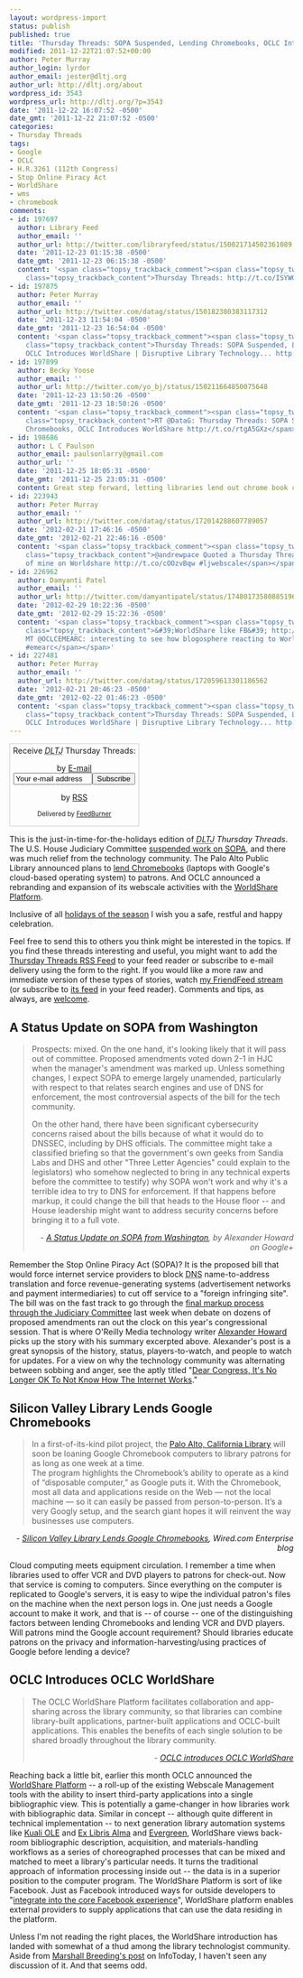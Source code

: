 ```yaml
---
layout: wordpress-import
status: publish
published: true
title: 'Thursday Threads: SOPA Suspended, Lending Chromebooks, OCLC Introduces WorldShare'
modified: 2011-12-22T21:07:52+00:00
author: Peter Murray
author_login: lyrdor
author_email: jester@dltj.org
author_url: http://dltj.org/about
wordpress_id: 3543
wordpress_url: http://dltj.org/?p=3543
date: '2011-12-22 16:07:52 -0500'
date_gmt: '2011-12-22 21:07:52 -0500'
categories:
- Thursday Threads
tags:
- Google
- OCLC
- H.R.3261 (112th Congress)
- Stop Online Piracy Act
- WorldShare
- wms
- chromebook
comments:
- id: 197697
  author: Library Feed
  author_email: ''
  author_url: http://twitter.com/libraryfeed/status/150021714502361089
  date: '2011-12-23 01:15:38 -0500'
  date_gmt: '2011-12-23 06:15:38 -0500'
  content: '<span class="topsy_trackback_comment"><span class="topsy_twitter_username"><span
    class="topsy_trackback_content">Thursday Threads: http://t.co/ISYWGDzy</span></span>'
- id: 197875
  author: Peter Murray
  author_email: ''
  author_url: http://twitter.com/datag/status/150182380383117312
  date: '2011-12-23 11:54:04 -0500'
  date_gmt: '2011-12-23 16:54:04 -0500'
  content: '<span class="topsy_trackback_comment"><span class="topsy_twitter_username"><span
    class="topsy_trackback_content">Thursday Threads: SOPA Suspended, Lending Chromebooks,
    OCLC Introduces WorldShare | Disruptive Library Technology... http://t.co/2DXbPIG8</span></span>'
- id: 197899
  author: Becky Yoose
  author_email: ''
  author_url: http://twitter.com/yo_bj/status/150211664850075648
  date: '2011-12-23 13:50:26 -0500'
  date_gmt: '2011-12-23 18:50:26 -0500'
  content: '<span class="topsy_trackback_comment"><span class="topsy_twitter_username"><span
    class="topsy_trackback_content">RT @DataG: Thursday Threads: SOPA Suspended, Lending
    Chromebooks, OCLC Introduces WorldShare http://t.co/rtgA5GXz</span></span>'
- id: 198686
  author: L C Paulson
  author_email: paulsonlarry@gmail.com
  author_url: ''
  date: '2011-12-25 18:05:31 -0500'
  date_gmt: '2011-12-25 23:05:31 -0500'
  content: Great step forward, letting libraries lend out chrome book cpu's.
- id: 223943
  author: Peter Murray
  author_email: ''
  author_url: http://twitter.com/datag/status/172014288607789057
  date: '2012-02-21 17:46:16 -0500'
  date_gmt: '2012-02-21 22:46:16 -0500'
  content: '<span class="topsy_trackback_comment"><span class="topsy_twitter_username"><span
    class="topsy_trackback_content">@andrewpace Quoted a Thursday Threads blog post
    of mine on Worldshare http://t.co/cOOzvBqw #ljwebscale</span></span>'
- id: 226962
  author: Damyanti Patel
  author_email: ''
  author_url: http://twitter.com/damyantipatel/status/174801735808851968
  date: '2012-02-29 10:22:36 -0500'
  date_gmt: '2012-02-29 15:22:36 -0500'
  content: '<span class="topsy_trackback_comment"><span class="topsy_twitter_username"><span
    class="topsy_trackback_content">&#39;WorldShare like FB&#39; http://t.co/9Ks74CoJ
    MT @OCLCEMEARC: interesting to see how blogosphere reacting to WorldShare "a game-changer"
    #emearc</span></span>'
- id: 227481
  author: Peter Murray
  author_email: ''
  author_url: http://twitter.com/datag/status/172059613301186562
  date: '2012-02-21 20:46:23 -0500'
  date_gmt: '2012-02-22 01:46:23 -0500'
  content: '<span class="topsy_trackback_comment"><span class="topsy_twitter_username"><span
    class="topsy_trackback_content">Thursday Threads: SOPA Suspended, Lending Chromebooks,
    OCLC Introduces WorldShare | Disruptive Library Technology... http://t.co/cOOzvBqw</span></span>'
---
```

<div id="feedburner-thursday-threads-email-2011w51" class="wp-caption alignright noprint noFrontPage" style="width: 230px;">
<form style="border: 1px solid rgb(204, 204, 204); padding: 3px; margin: 0pt; text-align: center;" action="http://feedburner.google.com/fb/a/mailverify" method="post" target="popupwindow" onsubmit="window.open('http://feedburner.google.com/fb/a/mailverify?uri=thursday-threads', 'popupwindow', 'scrollbars=yes,width=550,height=520');return true">Receive <i><acronym title="Disruptive Library Technology Jester">DLTJ</acronym></i> Thursday Threads:</p>
<p>by&nbsp;<a href="http://feedburner.google.com/fb/a/mailverify?uri=thursday-threads&amp;loc=en_US" title="D.L.T.J. Thursday Threads Email Subscription">E-mail</a><br /><input style="width: 140px;" name="email" value="Your e-mail address" onfocus="if (this.defaultValue==this.value) this.value = ''" type="text"/><input value="thursday-threads" name="uri" type="hidden"/><input name="loc" value="en_US" type="hidden"/><input value="Subscribe" type="submit"/></p>
<p>by&nbsp;<a href="http://feeds.dltj.org/thursday-threads/" title="D.L.T.J. Thursday Threads RSS Feed">RSS</a>
<p style="font-size: 80%;">Delivered by <a href="http://feedburner.google.com" target="_blank" title="Google Feedburner Service">FeedBurner</a></p>
</form>
</div>
<p>This is the just-in-time-for-the-holidays edition of <i><acronym title="Disruptive Library Technology Jester">DLTJ</acronym> Thursday Threads</i>.  The U.S. House Judiciary Committee <a href="#p3543-sopa">suspended work on <acronym title="Stop Online Piracy Act">SOPA</acronym></a>, and there was much relief from the technology community.  The Palo Alto Public Library announced plans to <a href="#p3543-chromebooks">lend Chromebooks</a> (laptops with Google's cloud-based operating system) to patrons.  And OCLC announced a rebranding and expansion of its webscale activities with the <a href="#p3543-worldshare">WorldShare Platform</a>.</p>
<p>Inclusive of all <a href="http://en.wikipedia.org/wiki/List_of_winter_festivals" title="List of winter festivals - Wikipedia, the free encyclopedia">holidays of the season</a> I wish you a safe, restful and happy celebration.</p>
<p>Feel free to send this to others you think might be interested in the topics.  If you find these threads interesting and useful, you might want to add the <a href="http://feeds.dltj.org/thursday-threads/" title="RSS Feed for DLTJ Thursday Threads">Thursday Threads RSS Feed</a> to your feed reader or subscribe to e-mail delivery using the form to the right.  If you would like a more raw and immediate version of these types of stories, watch <a href="http://friendfeed.com/dltj" title="Peter Murray - FriendFeed">my FriendFeed stream</a> (or subscribe to <a href="http://friendfeed.com/dltj?format=atom" title="Atom feed for Peter Murray's FriendFeed account">its feed</a> in your feed reader).  Comments and tips, as always, are <a href="/contact">welcome</a>.</p>
<h2 id="p3543-sopa">A Status Update on SOPA from Washington</h2>
<blockquote><p>Prospects: mixed. On the one hand, it's looking likely that it will pass out of committee. Proposed amendments voted down 2-1 in HJC when the manager's amendment was marked up. Unless something changes, I expect SOPA to emerge largely unamended, particularly with respect to that relates search engines and use of DNS for enforcement, the most controversial aspects of the bill for the tech community.</p>
<p>On the other hand, there have been significant cybersecurity concerns raised about the bills because of what it would do to DNSSEC, including by DHS officials. The committee might take a classified briefing so that the government's own geeks from Sandia Labs and DHS and other "Three Letter Agencies" could explain to the legislators) who somehow neglected to bring in any technical experts before the committee to testify) why SOPA won't work and why it's a terrible idea to try to DNS for enforcement. If that happens before markup, it could change the bill that heads to the House floor -- and House leadership might want to address security concerns before bringing it to a full vote.
<div style="text-align: right; width: 100%;"><cite>- <a href="https://plus.google.com/107980702132412632948/posts/N1igQsDZs4D" title="A Status Update on SOPA from Washington | Google+">A Status Update on SOPA from Washington</a>, by Alexander Howard on Google+</cite></div>
</blockquote>
<p>Remember the Stop Online Piracy Act (SOPA)?  It is the proposed bill that would force internet service providers to block <acronym title="Domain Name Service">DNS</acronym> name-to-address translation and force revenue-generating systems (advertisement networks and payment intermediaries) to cut off service to a "foreign infringing site".  The bill was on the fast track to go through the <a href="http://web.archive.org/web/20130215111202/http://judiciary.house.gov/hearings/mark_12152011.html" title="Full Committee Markup of: H.R. 3261, the &ldquo;Stop Online Piracy Act&rdquo; | House of Representatives Committee on the Judiciary">final markup process through the Judiciary Committee</a> last week when debate on dozens of proposed amendments ran out the clock on this year's congressional session.  That is where O'Reilly Media technology writer <a href="https://plus.google.com/107980702132412632948" title="Alexander Howard | Google+ Profile">Alexander Howard</a> picks up the story with his summary excerpted above.  Alexander's post is a great synopsis of the history, status, players-to-watch, and people to watch for updates.  For a view on why the technology community was alternating between sobbing and anger, see the aptly titled "<a href="http://motherboard.vice.com/2011/12/16/dear-congress-it-s-no-longer-ok-to-not-know-how-the-internet-works" title="Dear Congress, It's No Longer OK To Not Know How The Internet Works | Motherboard">Dear Congress, It's No Longer OK To Not Know How The Internet Works</a>."</p>
<h2 id="p3543-chromebooks">Silicon Valley Library Lends Google Chromebooks</h2>
<blockquote><p>In a first-of-its-kind pilot project, the <a href="http://www.cityofpaloalto.org/depts/lib/default.asp" title="Library | City of Palo Alto Website">Palo Alto, California Library</a> will soon be loaning Google Chromebook computers to library patrons for as long as one week at a time.<br />
The program highlights the Chromebook&rsquo;s ability to operate as a kind of &ldquo;disposable computer,&rdquo; as Google puts it. With the Chromebook, most all data and applications reside on the Web &mdash; not the local machine &mdash; so it can easily be passed from person-to-person. It&rsquo;s a very Googly setup, and the search giant hopes it will reinvent the way businesses use computers.</p></blockquote>
<div style="text-align: right; width: 100%;"><cite>- <a href="http://www.wired.com/wiredenterprise/2011/12/chromebook-library/" title="Silicon Valley Library Lends Google Chromebooks | Wired Enterprise | Wired.com">Silicon Valley Library Lends Google Chromebooks</a>, Wired.com Enterprise blog</cite></div>
<p>Cloud computing meets equipment circulation.  I remember a time when libraries used to offer VCR and DVD players to patrons for check-out.  Now that service is coming to computers.  Since everything on the computer is replicated to Google's servers, it is easy to wipe the individual patron's files on the machine when the next person logs in.  One just needs a Google account to make it work, and that is -- of course -- one of the distinguishing factors between lending Chromebooks and lending VCR and DVD players.  Will patrons mind the Google account requirement?  Should libraries educate patrons on the privacy and information-harvesting/using practices of Google before lending a device?</p>
<h2 id="p3543-worldshare">OCLC Introduces OCLC WorldShare</h2>
<blockquote><p>The OCLC WorldShare Platform facilitates collaboration and app-sharing across the library community, so that libraries can combine library-built applications, partner-built applications and OCLC-built applications. This enables the benefits of each single solution to be shared broadly throughout the library community.
<div style="text-align: right; width: 100%;"><cite>- <a href="http://www.oclc.org/us/en/news/releases/2011/201170.htm" title="OCLC introduces OCLC WorldShare | OCLC">OCLC introduces OCLC WorldShare</a></cite></div>
</blockquote>
<p>Reaching back a little bit, earlier this month OCLC announced the <a href="http://oclc.org/developer/platform" title="WorldShare Platform | OCLC Developer Network">WorldShare Platform</a> -- a roll-up of the existing Webscale Management tools with the ability to insert third-party applications into a single bibliographic view.  This is potentially a game-changer in how libraries work with bibliographic data.  Similar in concept -- although quite different in technical implementation -- to next generation library automation systems like <a href="http://kuali.org/ole" title="Kuali OLE | www.kuali.org">Kuali OLE</a> and <a href="http://www.exlibrisgroup.com/category/AlmaOverview" title="Ex Libris Alma">Ex Libris Alma</a> and <a href="http://open-ils.org/" title="Evergreen open source library system">Evergreen</a>, WorldShare views back-room bibliographic description, acquisition, and materials-handling workflows as a series of choreographed processes that can be mixed and matched to meet a library's particular needs.  It turns the traditional approach of information processing inside out -- the data is in a superior position to the computer program.  The WorldShare Platform is sort of like Facebook.  Just as Facebook introduced ways for outside developers to "<a href="http://developers.facebook.com/docs/guides/canvas/" title="Apps on Facebook.com | Facebook Developers">integrate into the core Facebook experience</a>", WorldShare platform enables external providers to supply applications that can use the data residing in the platform.</p>
<p>Unless I'm not reading the right places, the WorldShare introduction has landed with somewhat of a thud among the library technologist community.  Aside from <a href="http://newsbreaks.infotoday.com/NewsBreaks/OCLC-WorldShare-Platform-OCLC-Brands-and-Strengthens-Its-Webscale-Strategy-79208.asp" title="OCLC WorldShare Platform: OCLC Brands and Strengthens Its Webscale Strategy | InfoToday">Marshall Breeding's post</a> on InfoToday, I haven't seen any discussion of it.  And that seems odd.</p>
